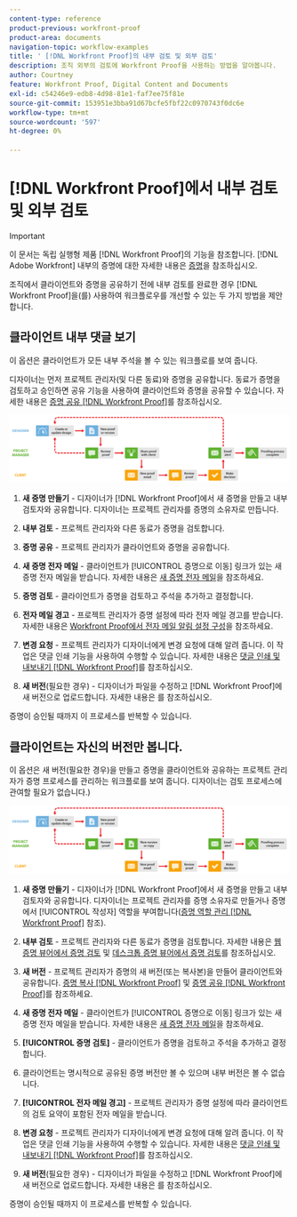 ```yaml
---
content-type: reference
product-previous: workfront-proof
product-area: documents
navigation-topic: workflow-examples
title: ' [!DNL Workfront Proof]의 내부 검토 및 외부 검토'
description: 조직 외부의 검토에 Workfront Proof을 사용하는 방법을 알아봅니다.
author: Courtney
feature: Workfront Proof, Digital Content and Documents
exl-id: c54246e9-edb8-4d98-81e1-faf7ee75f81e
source-git-commit: 153951e3bba91d67bcfe5fbf22c0970743f0dc6e
workflow-type: tm+mt
source-wordcount: '597'
ht-degree: 0%

---
```


# [!DNL Workfront Proof]에서 내부 검토 및 외부 검토

>[!IMPORTANT]
>
>이 문서는 독립 실행형 제품 [!DNL Workfront Proof]의 기능을 참조합니다. [!DNL Adobe Workfront] 내부의 증명에 대한 자세한 내용은 [증명](../../../review-and-approve-work/proofing/proofing.md)을 참조하십시오.

조직에서 클라이언트와 증명을 공유하기 전에 내부 검토를 완료한 경우 [!DNL Workfront Proof]을(를) 사용하여 워크플로우를 개선할 수 있는 두 가지 방법을 제안합니다.

## 클라이언트 내부 댓글 보기

이 옵션은 클라이언트가 모든 내부 주석을 볼 수 있는 워크플로를 보여 줍니다.

디자이너는 먼저 프로젝트 관리자(및 다른 동료)와 증명을 공유합니다. 동료가 증명을 검토하고 승인하면 공유 기능을 사용하여 클라이언트와 증명을 공유할 수 있습니다. 자세한 내용은 [증명 공유 [!DNL Workfront Proof]](../../../workfront-proof/wp-work-proofsfiles/share-proofs-and-files/share-proof.md)를 참조하십시오.

![internal_external_-_option_A.png](assets/internal_external_-_option_A.png)

1. **새 증명 만들기** - 디자이너가 [!DNL Workfront Proof]에서 새 증명을 만들고 내부 검토자와 공유합니다. 디자이너는 프로젝트 관리자를 증명의 소유자로 만듭니다.
1. **내부 검토** - 프로젝트 관리자와 다른 동료가 증명을 검토합니다.
1. **증명 공유** - 프로젝트 관리자가 클라이언트와 증명을 공유합니다.
1. **새 증명 전자 메일** - 클라이언트가 [!UICONTROL 증명으로 이동] 링크가 있는 새 증명 전자 메일을 받습니다. 자세한 내용은 [새 증명 전자 메일](../../../workfront-proof/wp-emailsntfctns/proof-notifications-and-reminders/new-proof-email.md)을 참조하세요.

1. **증명 검토** - 클라이언트가 증명을 검토하고 주석을 추가하고 결정합니다.
1. **전자 메일 경고** - 프로젝트 관리자가 증명 설정에 따라 전자 메일 경고를 받습니다. 자세한 내용은 [Workfront Proof에서 전자 메일 알림 설정 구성](../../../workfront-proof/wp-emailsntfctns/email-alerts/config-email-notification-settings-wp.md)을 참조하세요.

1. **변경 요청** - 프로젝트 관리자가 디자이너에게 변경 요청에 대해 알려 줍니다. 이 작업은 댓글 인쇄 기능을 사용하여 수행할 수 있습니다. 자세한 내용은 [댓글 인쇄 및 내보내기 [!DNL Workfront Proof]](../../../workfront-proof/wp-work-proofsfiles/organize-your-work/print-and-export-comments.md)를 참조하십시오.

1. **새 버전**(필요한 경우) - 디자이너가 파일을 수정하고 [!DNL Workfront Proof]에 새 버전으로 업로드합니다. 자세한 내용은 를 참조하십시오.

증명이 승인될 때까지 이 프로세스를 반복할 수 있습니다.

## 클라이언트는 자신의 버전만 봅니다.

이 옵션은 새 버전(필요한 경우)을 만들고 증명을 클라이언트와 공유하는 프로젝트 관리자가 증명 프로세스를 관리하는 워크플로를 보여 줍니다. 디자이너는 검토 프로세스에 관여할 필요가 없습니다.)

![internal_external_-_option_B.png](assets/internal_external_-_option_B.png)

1. **새 증명 만들기** - 디자이너가 [!DNL Workfront Proof]에서 새 증명을 만들고 내부 검토자와 공유합니다. 디자이너는 프로젝트 관리자를 증명 소유자로 만들거나 증명에서 [!UICONTROL 작성자] 역할을 부여합니다([증명 역할 관리 [!DNL Workfront Proof]](../../../workfront-proof/wp-work-proofsfiles/share-proofs-and-files/manage-proof-roles.md) 참조).

1. **내부 검토** - 프로젝트 관리자와 다른 동료가 증명을 검토합니다. 자세한 내용은 [웹 증명 뷰어에서 증명 검토](https://support.workfront.com/hc/en-us/sections/115000275214-Reviewing-Proofs-in-the-Web-Proofing-Viewer) 및 [데스크톱 증명 뷰어에서 증명 검토](https://support.workfront.com/hc/en-us/sections/360000686434-Reviewing-Proofs-in-the-Desktop-Proofing-Viewer)를 참조하십시오.

1. **새 버전** - 프로젝트 관리자가 증명의 새 버전(또는 복사본)을 만들어 클라이언트와 공유합니다. [증명 복사 [!DNL Workfront Proof]](../../../workfront-proof/wp-work-proofsfiles/create-proofs-and-files/copy-proofs.md) 및 [증명 공유 [!DNL Workfront Proof]](../../../workfront-proof/wp-work-proofsfiles/share-proofs-and-files/share-proof.md)를 참조하세요.

1. **새 증명 전자 메일** - 클라이언트가 [!UICONTROL 증명으로 이동] 링크가 있는 새 증명 전자 메일을 받습니다. 자세한 내용은 [새 증명 전자 메일](../../../workfront-proof/wp-emailsntfctns/proof-notifications-and-reminders/new-proof-email.md)을 참조하세요.

1. **[!UICONTROL 증명 검토]** - 클라이언트가 증명을 검토하고 주석을 추가하고 결정합니다.
1. 클라이언트는 명시적으로 공유된 증명 버전만 볼 수 있으며 내부 버전은 볼 수 없습니다.
1. **[!UICONTROL 전자 메일 경고]** - 프로젝트 관리자가 증명 설정에 따라 클라이언트의 검토 요약이 포함된 전자 메일을 받습니다.
1. **변경 요청** - 프로젝트 관리자가 디자이너에게 변경 요청에 대해 알려 줍니다. 이 작업은 댓글 인쇄 기능을 사용하여 수행할 수 있습니다. 자세한 내용은 [댓글 인쇄 및 내보내기 [!DNL Workfront Proof]](../../../workfront-proof/wp-work-proofsfiles/organize-your-work/print-and-export-comments.md)를 참조하십시오.

1. **새 버전**(필요한 경우) - 디자이너가 파일을 수정하고 [!DNL Workfront Proof]에 새 버전으로 업로드합니다. 자세한 내용은 를 참조하십시오.

증명이 승인될 때까지 이 프로세스를 반복할 수 있습니다.
